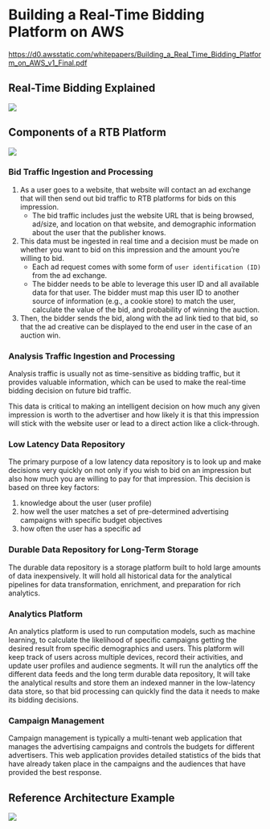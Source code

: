 # Building a Real-Time Bidding Platform on AWS
https://d0.awsstatic.com/whitepapers/Building_a_Real_Time_Bidding_Platform_on_AWS_v1_Final.pdf

## Real-Time Bidding Explained
![](http://ou8qjsj0m.bkt.clouddn.com//18-2-1/94825847.jpg)

## Components of a RTB Platform
![](http://ou8qjsj0m.bkt.clouddn.com//18-2-1/45058526.jpg)

### Bid Traffic Ingestion and Processing
1. As a user goes to a website, that website will contact an ad exchange that will then send out bid traffic to RTB platforms for bids on this impression.
    - The bid traffic includes just the website URL that is being browsed, ad/size, and location on that website, and demographic information about the user that the publisher knows.
1. This data must be ingested in real time and a decision must be made on whether you want to bid on this impression and the amount you’re willing to bid.
    - Each ad request comes with some form of `user identification (ID)` from the ad exchange.
    - The bidder needs to be able to leverage this user ID and all available data for that user. The bidder must map this user ID to another source of information (e.g., a cookie store) to match the user, calculate the value of the bid, and probability of winning the auction.
1. Then, the bidder sends the bid, along with the ad link tied to that bid, so that the ad creative can be displayed to the end user in the case of an auction win.

### Analysis Traffic Ingestion and Processing
Analysis traffic is usually not as time-sensitive as bidding traffic, but it provides valuable information, which can be used to make the real-time bidding decision on future bid traffic.

This data is critical to making an intelligent decision on how much any given impression is worth to the advertiser and how likely it is that this impression will stick with the website user or lead to a direct action like a click-through.

### Low Latency Data Repository
The primary purpose of a low latency data repository is to look up and make decisions very quickly on not only if you wish to bid on an impression but also how much you are willing to pay for that impression. This decision is based on three key factors: 
1. knowledge about the user (user profile) 
1. how well the user matches a set of pre-determined advertising campaigns with specific budget objectives
1. how often the user has a specific ad

### Durable Data Repository for Long-Term Storage
The durable data repository is a storage platform built to hold large amounts of data inexpensively. It will hold all historical data for the analytical pipelines for data transformation, enrichment, and preparation for rich analytics.

### Analytics Platform
An analytics platform is used to run computation models, such as machine learning, to calculate the likelihood of specific campaigns getting the desired result from specific demographics and users. This platform will keep track of users across multiple devices, record their activities, and update user profiles and audience segments. It will run the analytics off the different data feeds and the long term durable data repository, It will take the analytical results and store them an indexed manner in the low-latency data store, so that bid processing can quickly find the data it needs to make its bidding decisions.

### Campaign Management
Campaign management is typically a multi-tenant web application that manages the advertising campaigns and controls the budgets for different advertisers. This web application provides detailed statistics of the bids that have already taken place in the campaigns and the audiences that have provided the best response.

## Reference Architecture Example
![](http://ou8qjsj0m.bkt.clouddn.com//18-2-1/88586644.jpg)
